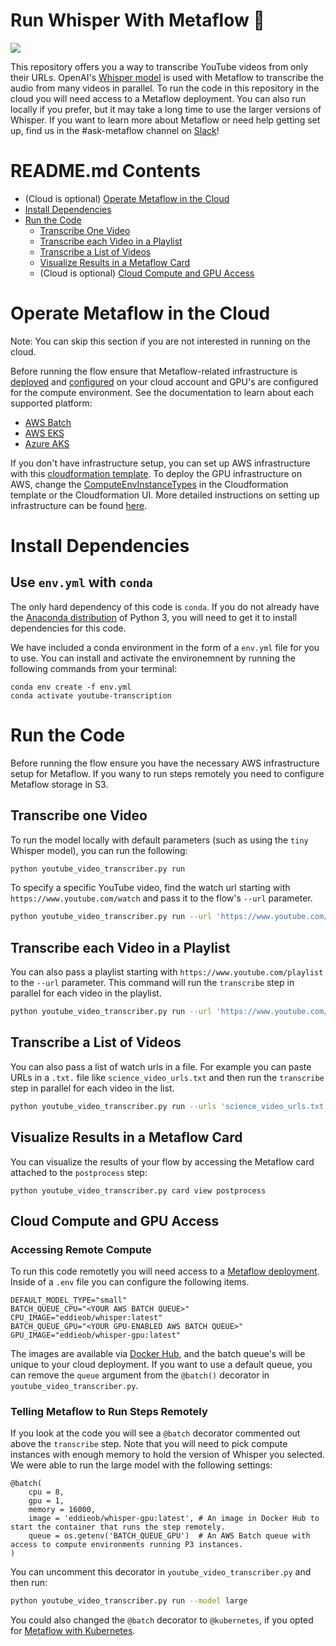 # Run Whisper With Metaflow 👋

![](/fs-chat-cloud.png)

This repository offers you a way to transcribe YouTube videos from only their URLs. 
OpenAI's [Whisper model](https://github.com/openai/whisper) is used with Metaflow to transcribe the audio from many videos in parallel. To run the code in this repository in the cloud you will need access to a Metaflow deployment. You can also run locally if you prefer, but it may take a long time to use the larger versions of Whisper. If you want to learn more about Metaflow or need help getting set up, find us in the #ask-metaflow channel on [Slack](http://slack.outerbounds.co/)!

# README.md Contents
* (Cloud is optional) [Operate Metaflow in the Cloud](#operate-metaflow-in-the-cloud)
* [Install Dependencies](#install-dependencies)
* [Run the Code](#run-the-code)
    * [Transcribe One Video](#transcribe-one-video)
    * [Transcribe each Video in a Playlist](#transcribe-each-video-in-a-playlist)
    * [Transcribe a List of Videos](#transcribe-a-list-of-videos)
    * [Visualize Results in a Metaflow Card](#visualize-results-in-a-metaflow-card)
    * (Cloud is optional) [Cloud Compute and GPU Access](#cloud-compute-and-gpu-access)

# Operate Metaflow in the Cloud
Note: You can skip this section if you are not interested in running on the cloud.

Before running the flow ensure that Metaflow-related infrastructure is [deployed](https://outerbounds.com/docs/aws-deployment-guide/) and [configured](https://outerbounds.com/docs/configure-metaflow/) on your cloud account and GPU's are configured for the compute environment. See the documentation to learn about each supported platform:
* [AWS Batch](https://outerbounds.com/engineering/deployment/aws-managed/introduction/)
* [AWS EKS](https://outerbounds.com/engineering/deployment/aws-k8s/deployment/)
* [Azure AKS](https://outerbounds.com/engineering/deployment/azure-k8s/deployment/)

If you don't have infrastructure setup, you can set up AWS infrastructure with this [cloudformation template](https://github.com/outerbounds/metaflow-tools/blob/master/aws/cloudformation/metaflow-cfn-template.yml). To deploy the GPU infrastructure on AWS, change the [ComputeEnvInstanceTypes](https://github.com/outerbounds/metaflow-tools/blob/d0da1fa4f9aa6845f8091d06a1b7a99962986c98/aws/cloudformation/metaflow-cfn-template.yml#L42) in the Cloudformation template or the Cloudformation UI. More detailed instructions on setting up infrastructure can be found [here](https://outerbounds.com/docs/cloudformation/). 

# Install Dependencies

## Use `env.yml` with `conda`

The only hard dependency of this code is `conda`. If you do not already have the [Anaconda distribution](https://www.anaconda.com/download/) of Python 3, you will need to get it to install dependencies for this code.

We have included a conda environment in the form of a `env.yml` file for you to use. You can install and activate the environemnent by running the following commands from your terminal:
```
conda env create -f env.yml
conda activate youtube-transcription
```

# Run the Code
Before running the flow ensure you have the necessary AWS infrastructure setup for Metaflow. If you wany to run steps remotely you need to configure Metaflow storage in S3. 

## Transcribe one Video

To run the model locally with default parameters (such as using the `tiny` Whisper model), you can run the following:
```sh
python youtube_video_transcriber.py run
```

To specify a specific YouTube video, find the watch url starting with `https://www.youtube.com/watch` and pass it to the flow's `--url` parameter.
```sh
python youtube_video_transcriber.py run --url 'https://www.youtube.com/watch?v=OH0Y_DUZu4Y'
```

## Transcribe each Video in a Playlist
You can also pass a playlist starting with `https://www.youtube.com/playlist` to the `--url` parameter. 
This command will run the `transcribe` step in parallel for each video in the playlist.
```sh
python youtube_video_transcriber.py run --url 'https://www.youtube.com/playlist?list=PLUsOvkBBnJBc1fcDQEOPJ77pMcE4CnNxc'
```

## Transcribe a List of Videos
You can also pass a list of watch urls in a file. For example you can paste URLs in a `.txt.` file like `science_video_urls.txt` and then run the `transcribe` step in parallel for each video in the list.
```sh
python youtube_video_transcriber.py run --urls 'science_video_urls.txt'
```

## Visualize Results in a Metaflow Card
You can visualize the results of your flow by accessing the Metaflow card attached to the `postprocess` step:
```
python youtube_video_transcriber.py card view postprocess
```

## Cloud Compute and GPU Access

### Accessing Remote Compute

To run this code remotetly you will need access to a [Metaflow deployment](#operate-metaflow-on-aws-infrastructure). Inside of a `.env` file you can configure the following items. 

```.env
DEFAULT_MODEL_TYPE="small"
BATCH_QUEUE_CPU="<YOUR AWS BATCH QUEUE>"
CPU_IMAGE="eddieob/whisper:latest"
BATCH_QUEUE_GPU="<YOUR GPU-ENABLED AWS BATCH QUEUE>"
GPU_IMAGE="eddieob/whisper-gpu:latest"
```

The images are available via [Docker Hub](https://hub.docker.com/repository/docker/eddieob/whisper-gpu), and the batch queue's will be unique to your cloud deployment.
If you want to use a default queue, you can remove the `queue` argument from the `@batch()` decorator in `youtube_video_transcriber.py`. 

### Telling Metaflow to Run Steps Remotely

If you look at the code you will see a `@batch` decorator commented out above the `transcribe` step. 
Note that you will need to pick compute instances with enough memory to hold the version of Whisper you selected.
We were able to run the large model with the following settings:
```
@batch(
    cpu = 8, 
    gpu = 1,
    memory = 16000,
    image = 'eddieob/whisper-gpu:latest', # An image in Docker Hub to start the container that runs the step remotely.
    queue = os.getenv('BATCH_QUEUE_GPU')  # An AWS Batch queue with access to compute environments running P3 instances.
)
```
You can uncomment this decorator in `youtube_video_transcriber.py` and then run:

```sh
python youtube_video_transcriber.py run --model large
```

You could also changed the `@batch` decorator to `@kubernetes`, if you opted for [Metaflow with Kubernetes](https://github.com/valayDave/metaflow-on-kubernetes-docs).


